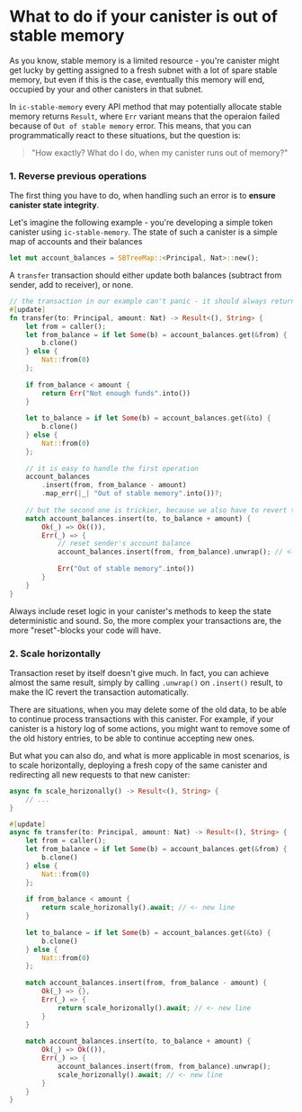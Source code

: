 # What to do if your canister is out of stable memory

As you know, stable memory is a limited resource - you're canister might get lucky by getting assigned to a fresh subnet
with a lot of spare stable memory, but even if this is the case, eventually this memory will end, occupied by your and 
other canisters in that subnet.

In `ic-stable-memory` every API method that may potentially allocate stable memory returns `Result`, where `Err` variant 
means that the operaion failed because of `Out of stable memory` error. This means, that you can programmatically react
to these situations, but the question is: 
> "How exactly? What do I do, when my canister runs out of memory?"

### 1. Reverse previous operations
The first thing you have to do, when handling such an error is to **ensure canister state integrity**.

Let's imagine the following example - you're developing a simple token canister using `ic-stable-memory`. The state of such
a canister is a simple map of accounts and their balances
```rust
let mut account_balances = SBTreeMap::<Principal, Nat>::new();
```
A `transfer` transaction should either update both balances (subtract from sender, add to receiver), or none.

```rust
// the transaction in our example can't panic - it should always return Result
#[update]
fn transfer(to: Principal, amount: Nat) -> Result<(), String> {
    let from = caller();
    let from_balance = if let Some(b) = account_balances.get(&from) {
        b.clone()
    } else {
        Nat::from(0)
    };
    
    if from_balance < amount {
        return Err("Not enough funds".into())
    }
    
    let to_balance = if let Some(b) = account_balances.get(&to) {
        b.clone()
    } else {
        Nat::from(0)
    };
    
    // it is easy to handle the first operation
    account_balances
        .insert(from, from_balance - amount)
        .map_err(|_| "Out of stable memory".into())?;
    
    // but the second one is trickier, because we also have to revert the previous one
    match account_balances.insert(to, to_balance + amount) {
        Ok(_) => Ok(()),
        Err(_) => {
            // reset sender's account balance
            account_balances.insert(from, from_balance).unwrap(); // <- safe to unwrap, since we successfully inserted this entry before
            
            Err("Out of stable memory".into())
        }
    }
}
```
Always include reset logic in your canister's methods to keep the state deterministic and sound.
So, the more complex your transactions are, the more "reset"-blocks your code will have.

### 2. Scale horizontally
Transaction reset by itself doesn't give much. In fact, you can achieve almost the same result, simply by calling `.unwrap()`
on `.insert()` result, to make the IC revert the transaction automatically. 

There are situations, when you may delete some of the old data, to be able to continue process transactions with this canister.
For example, if your canister is a history log of some actions, you might want to remove some of the old history entries,
to be able to continue accepting new ones.

But what you can also do, and what is more applicable in most scenarios, is to scale horizontally, deploying a fresh copy
of the same canister and redirecting all new requests to that new canister:

```rust
async fn scale_horizonally() -> Result<(), String> {
    // ...
}

#[update]
async fn transfer(to: Principal, amount: Nat) -> Result<(), String> {
    let from = caller();
    let from_balance = if let Some(b) = account_balances.get(&from) {
        b.clone()
    } else {
        Nat::from(0)
    };
    
    if from_balance < amount {
        return scale_horizonally().await; // <- new line
    }
    
    let to_balance = if let Some(b) = account_balances.get(&to) {
        b.clone()
    } else {
        Nat::from(0)
    };
    
    match account_balances.insert(from, from_balance - amount) {
        Ok(_) => {},
        Err(_) => {
            return scale_horizonally().await; // <- new line
        }
    }
    
    match account_balances.insert(to, to_balance + amount) {
        Ok(_) => Ok(()),
        Err(_) => {
            account_balances.insert(from, from_balance).unwrap(); 
            scale_horizonally().await; // <- new line
        }
    }
}
```